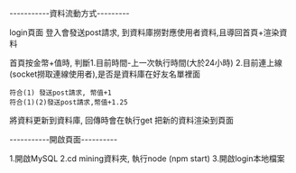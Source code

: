 -----------資料流動方式---------

login頁面
    登入會發送post請求,
    到資料庫撈對應使用者資料,且導回首頁+渲染資料

首頁按金幣+值時,
    判斷1.目前時間-上一次執行時間(大於24小時)
        2.目前連上線(socket撈取連線使用者),是否是資料庫在好友名單裡面
    
    符合(1) 發送post請求, 幣值+1  
    符合(1)(2)發送post請求,幣值+1.25

將資料更新到資料庫,
回傳時會在執行get
把新的資料渲染到頁面

-----------開啟頁面----------

1.開啟MySQL
2.cd mining資料夾, 執行node (npm start)
3.開啟login本地檔案
